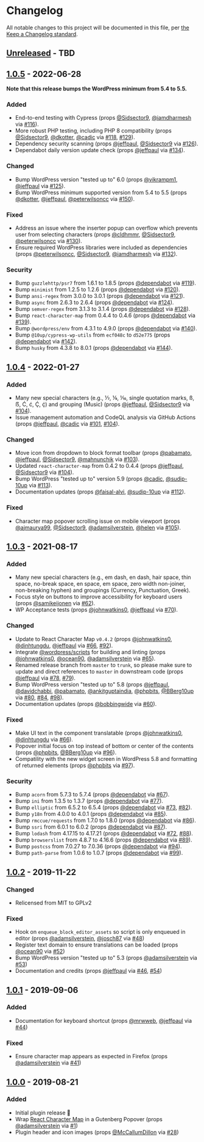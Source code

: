# Changelog

All notable changes to this project will be documented in this file, per [the Keep a Changelog standard](http://keepachangelog.com/).

## [Unreleased] - TBD

## [1.0.5] - 2022-06-28
**Note that this release bumps the WordPress minimum from 5.4 to 5.5.**

### Added
- End-to-end testing with Cypress (props [@Sidsector9](https://github.com/Sidsector9), [@iamdharmesh](https://github.com/iamdharmesh) via [#116](https://github.com/10up/insert-special-characters/pull/116)).
- More robust PHP testing, including PHP 8 compatibility (props [@Sidsector9](https://github.com/Sidsector9), [@dkotter](https://github.com/dkotter), [@cadic](https://github.com/cadic) via [#118](https://github.com/10up/insert-special-characters/pull/118), [#129](https://github.com/10up/insert-special-characters/pull/129)).
- Dependency security scanning (props [@jeffpaul](https://github.com/jeffpaul), [@Sidsector9](https://github.com/Sidsector9) via [#126](https://github.com/10up/insert-special-characters/pull/126)).
- Dependabot daily version update check (props [@jeffpaul](https://github.com/jeffpaul) via [#134](https://github.com/10up/insert-special-characters/pull/134)).

### Changed
- Bump WordPress version "tested up to" 6.0 (props [@vikrampm1](https://github.com/vikrampm1), [@jeffpaul](https://github.com/jeffpaul) via [#125](https://github.com/10up/insert-special-characters/pull/125)).
- Bump WordPress minimum supported version from 5.4 to 5.5 (props [@dkotter](https://github.com/dkotter), [@jeffpaul](https://github.com/jeffpaul), [@peterwilsoncc](https://github.com/peterwilsoncc) via [#150](https://github.com/10up/insert-special-characters/pull/150)).

### Fixed
- Address an issue where the inserter popup can overflow which prevents user from selecting characters (props [@cldhmmr](https://github.com/cldhmmr), [@Sidsector9](https://github.com/Sidsector9), [@peterwilsoncc](https://github.com/peterwilsoncc) via [#130](https://github.com/10up/insert-special-characters/pull/130)).
- Ensure required WordPress libraries were included as dependencies (props [@peterwilsoncc](https://github.com/peterwilsoncc), [@Sidsector9](https://github.com/Sidsector9), [@iamdharmesh](https://github.com/iamdharmesh) via [#132](https://github.com/10up/insert-special-characters/pull/132)).

### Security
- Bump `guzzlehttp/psr7` from 1.6.1 to 1.8.5 (props [@dependabot](https://github.com/apps/dependabot) via [#119](https://github.com/10up/insert-special-characters/pull/119)).
- Bump `minimist` from 1.2.5 to 1.2.6 (props [@dependabot](https://github.com/apps/dependabot) via [#120](https://github.com/10up/insert-special-characters/pull/120)).
- Bump `ansi-regex` from 3.0.0 to 3.0.1 (props [@dependabot](https://github.com/apps/dependabot) via [#121](https://github.com/10up/insert-special-characters/pull/121)).
- Bump `async` from 2.6.3 to 2.6.4 (props [@dependabot](https://github.com/apps/dependabot) via [#124](https://github.com/10up/insert-special-characters/pull/124)).
- Bump `semver-regex` from 3.1.3 to 3.1.4 (props [@dependabot](https://github.com/apps/dependabot) via [#128](https://github.com/10up/insert-special-characters/pull/128)).
- Bump `react-character-map` from 0.4.4 to 0.4.6 (props [@dependabot](https://github.com/apps/dependabot) via [#139](https://github.com/10up/insert-special-characters/pull/139)).
- Bump `@wordpress/env` from 4.3.1 to 4.9.0 (props [@dependabot](https://github.com/apps/dependabot) via [#140](https://github.com/10up/insert-special-characters/pull/140)).
- Bump `@10up/cypress-wp-utils` from `ecf048c` to `d52e775` (props [@dependabot](https://github.com/apps/dependabot) via [#142](https://github.com/10up/insert-special-characters/pull/142)).
- Bump `husky` from 4.3.8 to 8.0.1 (props [@dependabot](https://github.com/apps/dependabot) via [#144](https://github.com/10up/insert-special-characters/pull/144)).

## [1.0.4] - 2022-01-27
### Added
- Many new special characters (e.g., ⅐, ⅑, ⅒, single quotation marks, ß, ẞ, Ć, ć, Ḉ, ḉ) and grouping (Music) (props [@jeffpaul](https://github.com/jeffpaul), [@Sidsector9](https://github.com/Sidsector9) via [#104](https://github.com/10up/insert-special-characters/pull/104)).
- Issue management automation and CodeQL analysis via GitHub Actions (props [@jeffpaul](https://github.com/jeffpaul), [@cadic](https://github.com/cadic) via [#101](https://github.com/10up/insert-special-characters/pull/101), [#104](https://github.com/10up/insert-special-characters/pull/108)).

### Changed
- Move icon from dropdown to block format toolbar (props [@pabamato](https://github.com/pabamato), [@jeffpaul](https://github.com/jeffpaul), [@Sidsector9](https://github.com/Sidsector9), [@mahnunchik](https://github.com/mahnunchik) via [#103](https://github.com/10up/insert-special-characters/pull/103)).
- Updated `react-character-map` from 0.4.2 to 0.4.4 (props [@jeffpaul](https://github.com/jeffpaul), [@Sidsector9](https://github.com/Sidsector9) via [#104](https://github.com/10up/insert-special-characters/pull/104)).
- Bump WordPress "tested up to" version 5.9 (props [@cadic](https://github.com/cadic), [@sudip-10up](https://github.com/sudip-10up) via [#113](https://github.com/10up/insert-special-characters/pull/113)).
- Documentation updates (props [@faisal-alvi](https://github.com/faisal-alvi), [@sudip-10up](https://github.com/sudip-10up) via [#112](https://github.com/10up/insert-special-characters/pull/112)).

### Fixed
- Character map popover scrolling issue on mobile viewport (props [@ajmaurya99](https://github.com/ajmaurya99), [@Sidsector9](https://github.com/Sidsector9), [@adamsilverstein](https://github.com/adamsilverstein), [@helen](https://github.com/helen) via [#105](https://github.com/10up/insert-special-characters/pull/105)).

## [1.0.3] - 2021-08-17
### Added
- Many new special characters (e.g., em dash, en dash, hair space, thin space, no-break space, en space, em space, zero width non-joiner, non-breaking hyphen) and groupings (Currency, Punctuation, Greek).
- Focus style on buttons to improve accessibility for keyboard users (props [@samikeijonen](https://github.com/samikeijonen) via [#62](https://github.com/10up/insert-special-characters/pull/62)).
- WP Acceptance tests (props [@johnwatkins0](https://github.com/johnwatkins0), [@jeffpaul](https://github.com/jeffpaul) via [#70](https://github.com/10up/insert-special-characters/pull/70)).

### Changed
- Update to React Character Map `v0.4.2` (props [@johnwatkins0](https://github.com/johnwatkins0), [@dinhtungdu](https://github.com/dinhtungdu), [@jeffpaul](https://github.com/jeffpaul) via [#66](https://github.com/10up/insert-special-characters/pull/66), [#92](https://github.com/10up/insert-special-characters/pull/92)).
- Integrate [@wordpress/scripts](https://developer.wordpress.org/block-editor/reference-guides/packages/packages-scripts/) for building and linting (props [@johnwatkins0](https://github.com/johnwatkins0), [@ocean90](https://github.com/ocean90), [@adamsilverstein](https://github.com/adamsilverstein) via [#65](https://github.com/10up/insert-special-characters/pull/65)).
- Renamed release branch from `master` to `trunk`, so please make sure to update and direct references to `master` in downstream code (props [@jeffpaul](https://github.com/jeffpaul) via [#78](https://github.com/10up/insert-special-characters/pull/78), [#79](https://github.com/10up/insert-special-characters/pull/79)).
- Bump WordPress version "tested up to" 5.8 (props [@jeffpaul](https://github.com/jeffpaul), [@davidchabbi](https://profiles.wordpress.org/davidchabbi/), [@pabamato](https://github.com/pabamato), [@ankitguptaindia](https://github.com/ankitguptaindia), [@phpbits](https://github.com/phpbits), [@BBerg10up](https://github.com/BBerg10up) via [#80](https://github.com/10up/insert-special-characters/pull/80), [#84](https://github.com/10up/insert-special-characters/pull/84), [#98](https://github.com/10up/insert-special-characters/pull/98)).
- Documentation updates (props [@bobbingwide](https://github.com/bobbingwide) via [#60](https://github.com/10up/insert-special-characters/pull/60)).

### Fixed
- Make UI text in the component translatable (props [@johnwatkins0](https://github.com/johnwatkins0), [@dinhtungdu](https://github.com/dinhtungdu) via [#66](https://github.com/10up/insert-special-characters/pull/66)).
- Popover initial focus on top instead of bottom or center of the contents (props [@phpbits](https://github.com/phpbits), [@BBerg10up](https://github.com/BBerg10up) via [#96](https://github.com/10up/insert-special-characters/pull/96)).
- Compatility with the new widget screen in WordPress 5.8 and formatting of returned elements (props [@phpbits](https://github.com/phpbits) via [#97](https://github.com/10up/insert-special-characters/pull/97)).

### Security
- Bump `acorn` from 5.7.3 to 5.7.4 (props [@dependabot](https://github.com/apps/dependabot) via [#67](https://github.com/10up/insert-special-characters/pull/67)).
- Bump `ini` from 1.3.5 to 1.3.7 (props [@dependabot](https://github.com/apps/dependabot) via [#77](https://github.com/10up/insert-special-characters/pull/77)).
- Bump `elliptic` from 6.5.2 to 6.5.4 (props [@dependabot](https://github.com/apps/dependabot) via [#73](https://github.com/10up/insert-special-characters/pull/73), [#82](https://github.com/10up/insert-special-characters/pull/82)).
- Bump `y18n` from 4.0.0 to 4.0.1 (props [@dependabot](https://github.com/apps/dependabot) via [#85](https://github.com/10up/insert-special-characters/pull/85)).
- Bump `rmccue/requests` from 1.7.0 to 1.8.0 (props [@dependabot](https://github.com/apps/dependabot) via [#86](https://github.com/10up/insert-special-characters/pull/86)).
- Bump `ssri` from 6.0.1 to 6.0.2 (props [@dependabot](https://github.com/apps/dependabot) via [#87](https://github.com/10up/insert-special-characters/pull/87)).
- Bump `lodash` from 4.17.15 to 4.17.21 (props [@dependabot](https://github.com/apps/dependabot) via [#72](https://github.com/10up/insert-special-characters/pull/72), [#88](https://github.com/10up/insert-special-characters/pull/88)).
- Bump `browserslist` from 4.8.7 to 4.16.6 (props [@dependabot](https://github.com/apps/dependabot) via [#89](https://github.com/10up/insert-special-characters/pull/89)).
- Bump `postcss` from 7.0.27 to 7.0.36 (props [@dependabot](https://github.com/apps/dependabot) via [#94](https://github.com/10up/insert-special-characters/pull/94)).
- Bump `path-parse` from 1.0.6 to 1.0.7 (props [@dependabot](https://github.com/apps/dependabot) via [#99](https://github.com/10up/insert-special-characters/pull/99)).

## [1.0.2] - 2019-11-22
### Changed
- Relicensed from MIT to GPLv2

### Fixed
- Hook on `enqueue_block_editor_assets` so script is only enqueued in editor (props [@adamsilverstein](https://github.com/adamsilverstein), [@josch87](https://github.com/josch87) via [#48](https://github.com/10up/insert-special-characters/pull/48))
- Register text domain to ensure translations can be loaded (props [@ocean90](https://github.com/ocean90) via [#52](https://github.com/10up/insert-special-characters/pull/52))
- Bump WordPress version "tested up to" 5.3 (props [@adamsilverstein](https://github.com/adamsilverstein) via [#53](https://github.com/10up/insert-special-characters/pull/53))
- Documentation and credits (props [@jeffpaul]() via [#46](https://github.com/10up/insert-special-characters/pull/46), [#54](https://github.com/10up/insert-special-characters/pull/54))

## [1.0.1] - 2019-09-06
### Added
- Documentation for keyboard shortcut (props [@mrwweb](https://github.com/mrwweb), [@jeffpaul](https://github.com/jeffpaul) via [#44](https://github.com/10up/insert-special-characters/pull/44))

### Fixed
- Ensure character map appears as expected in Firefox (props [@adamsilverstein](https://github.com/adamsilverstein) via [#41](https://github.com/10up/insert-special-characters/pull/41))

## [1.0.0] - 2019-08-21
### Added
- Initial plugin release 🎉
- Wrap [React Character Map](https://github.com/Dayjo/react-character-map) in a Gutenberg Popover (props [@adamsilverstein](https://github.com/adamsilverstein) via [#1](https://github.com/10up/insert-special-characters/pull/1))
- Plugin header and icon images (props [@McCallumDillon](https://github.com/McCallumDillon) via [#28](https://github.com/10up/insert-special-characters/pull/28))

[Unreleased]: https://github.com/10up/insert-special-characters/compare/trunk...develop
[1.0.5]: https://github.com/10up/insert-special-characters/compare/1.0.4...1.0.5
[1.0.4]: https://github.com/10up/insert-special-characters/compare/1.0.3...1.0.4
[1.0.3]: https://github.com/10up/insert-special-characters/compare/1.0.2...1.0.3
[1.0.2]: https://github.com/10up/insert-special-characters/compare/1.0.1...1.0.2
[1.0.1]: https://github.com/10up/insert-special-characters/compare/1.0.0...1.0.1
[1.0.0]: https://github.com/10up/insert-special-characters/releases/tag/1.0.0
